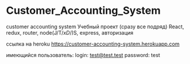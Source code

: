 # Customer_Accounting_System
customer accounting system
Учебный проект (сразу все подряд)
React, redux, router, node(J/T/*xD*/)S, express, авторизация

ссылка на heroku
https://customer-accounting-system.herokuapp.com

имеющийся пользователь:
login: test@test.test
password: test